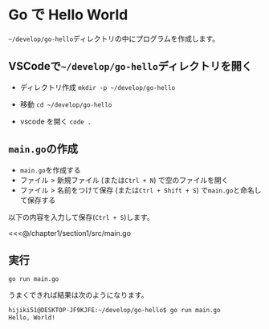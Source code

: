 # Go で Hello World

`~/develop/go-hello`ディレクトリの中にプログラムを作成します。

## VSCodeで`~/develop/go-hello`ディレクトリを開く
- ディレクトリ作成
`mkdir -p ~/develop/go-hello`

- 移動
`cd ~/develop/go-hello`

- vscode を開く
`code .`


## `main.go`の作成

- `main.go`を作成する
- ファイル > 新規ファイル (または``Ctrl + N``)  で空のファイルを開く
- ファイル > 名前をつけて保存 (または``Ctrl + Shift + S``) で`main.go`と命名して保存する

以下の内容を入力して保存(`Ctrl + S`)します。

<<<@/chapter1/section1/src/main.go

## 実行

`go run main.go`

うまくできれば結果は次のようになります。
```bash
hijiki51@DESKTOP-JF9KJFE:~/develop/go-hello$ go run main.go
Hello, World!
```
